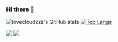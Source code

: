 ### Hi there 👋
![lovecloudzzz's GitHub stats](https://github-readme-stats.vercel.app/api?username=lovecloudzzz&show_icons=true&theme=buefy&card_width=200&hide_title=true)
[![Top Langs](https://github-readme-stats.vercel.app/api/top-langs/?username=lovecloudzzz&layout=compact)](https://github.com/anuraghazra/github-readme-stats)
<div align="centre">
  <a href="https://www.linkedin.com/in/dmitriy-moiseenko-406357271/"><img src="https://img.shields.io/badge/LinkedIn-0077B5?style=for-the-badge&logo=linkedin&logoColor=white"></a>
  <a href="https://t.me/yeuxfroids"><img src="https://img.shields.io/badge/Telegram-2CA5E0?style=for-the-badge&logo=telegram&logoColor=white"></a>
<div/>
